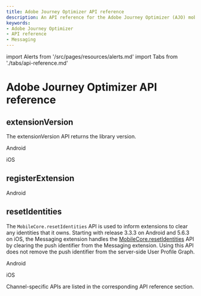 ```yaml
---
title: Adobe Journey Optimizer API reference
description: An API reference for the Adobe Journey Optimizer (AJO) mobile extension.
keywords:
- Adobe Journey Optimizer
- API reference
- Messaging
---
```


import Alerts from '/src/pages/resources/alerts.md'
import Tabs from './tabs/api-reference.md'

# Adobe Journey Optimizer API reference

## extensionVersion

The extensionVersion API returns the library version.

<TabsBlock orientation="horizontal" slots="heading, content" repeat="2"/>

Android

<Tabs query="platform=android&api=extension-version"/>

iOS

<Tabs query="platform=ios&api=extension-version"/>

## registerExtension

<Alerts query="platform=android-register-extension&componentClass=InlineNestedAlert"/>

<TabsBlock orientation="horizontal" slots="heading, content" repeat="1"/>

Android

<Tabs query="platform=android&api=register-extension"/>

## resetIdentities

The `MobileCore.resetIdentities` API is used to inform extensions to clear any identities that it owns. Starting with release 3.3.3 on Android and 5.6.3 on iOS, the Messaging extension handles the [MobileCore.resetIdentities](https://developer.adobe.com/client-sdks/home/base/mobile-core/api-reference/#resetidentities) API by clearing the push identifier from the Messaging extension. Using this API does not remove the push identifier from the server-side User Profile Graph.

<TabsBlock orientation="horizontal" slots="heading, content" repeat="2"/>

Android

<Tabs query="platform=android&api=reset-identities"/>

iOS

<Tabs query="platform=ios&api=reset-identities"/>

<InlineAlert variant="info" slots="text"/>

Channel-specific APIs are listed in the corresponding API reference section.
